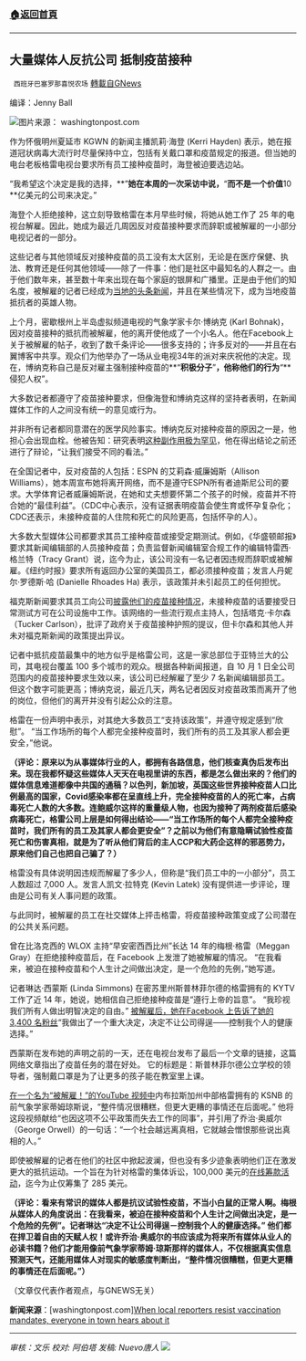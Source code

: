 ###  [:house:返回首頁](https://github.com/ourhimalayas/txt)
---


## 大量媒体人反抗公司 抵制疫苗接种
` 西班牙巴塞罗那喜悦农场` [轉載自GNews](https://gnews.org/zh-hans/1610493/)

编译：Jenny Ball

![](https://assets.gnews.org/wp-content/uploads/2021/10/imrs-1.jpg)图片来源： washingtonpost.com

作为怀俄明州夏延市 KGWN 的新闻主播凯莉·海登 (Kerri Hayden) 表示，她在报道冠状病毒大流行时尽量保持中立，包括有关戴口罩和疫苗规定的报道。但当她的电台老板格雷电视台要求所有员工接种疫苗时，海登被迫要选边站。

“我希望这个决定是我的选择，**”**她在本周的一次采访中说，**“**而不是一个价值**10 **亿美元的公司来决定。”

海登个人拒绝接种，这立刻导致格雷在本月早些时候，将她从她工作了 25 年的电视台解雇。因此，她成为最近几周因反对疫苗接种要求而辞职或被解雇的一小部分电视记者的一部分。

这些记者与其他领域反对接种疫苗的员工没有太大区别，无论是在医疗保健、执法、教育还是任何其他领域——除了一件事：他们是社区中最知名的人群之一。由于他们数年来，甚至数十年来出现在每个家庭的银屏和广播里。正是由于他们的知名度，被解雇的记者已经成为[当地的头条新闻](https://kgab.com/longtime-cheyenne-tv-anchor-fired-over-covid-19-vaccine-mandate/)，并且在某些情况下，成为当地疫苗抵抗者的英雄人物。

上个月，密歇根州上半岛虚拟频道电视的气象学家卡尔·博纳克 (Karl Bohnak)， 因对疫苗接种的抵抗而被解雇，他的离开使他成了一个小名人。他在Facebook上关于被解雇的帖子，收到了数千条评论——很多支持的；许多反对的——并且在右翼博客中共享。观众们为他举办了一场从业电视34年的派对来庆祝他的决定。现在，博纳克称自己是反对雇主强制接种疫苗的**“**积极分子**”**，他称他们的行为**“**侵犯人权”。

大多数记者都遵守了疫苗接种要求，但像海登和博纳克这样的坚持者表明，在新闻媒体工作的人之间没有统一的意见或行为。

并非所有记者都同意潜在的医学风险事实。博纳克反对接种疫苗的原因之一是，他担心会出现血栓。他被告知：研究表明[这种副作用极为罕见](https://www.nature.com/articles/d41586-021-02291-2)，他在得出结论之前还进行了辩论，“让我们接受不同的看法。”

在全国记者中，反对疫苗的人包括：ESPN 的艾莉森·威廉姆斯（Allison Williams），她本周宣布她将离开网络，而不是遵守ESPN所有者迪斯尼公司的要求。大学体育记者威廉姆斯说，在她和丈夫想要怀第二个孩子的时候，疫苗并不符合她的“最佳利益”。（CDC中心表示，没有证据表明疫苗会使生育或怀孕复杂化；CDC还表示，未接种疫苗的人住院和死亡的风险更高，包括怀孕的人）。

大多数大型媒体公司都要求其员工接种疫苗或接受定期测试。例如，《华盛顿邮报》要求其新闻编辑部的人员接种疫苗；负责监督新闻编辑室合规工作的编辑特雷西·格兰特（Tracy Grant）说，迄今为止，该公司没有一名记者因违规而辞职或被解雇。《纽约时报》要求所有返回办公室的美国员工，都必须接种疫苗；发言人丹妮尔·罗德斯·哈 (Danielle Rhoades Ha) 表示，该政策并未引起员工的任何担忧。

福克斯新闻要求其员工向公司[披露他们的疫苗接种情况](https://www.cnn.com/2021/08/18/media/fox-mandate-vaccine-status/index.html)，未接种疫苗的话要接受日常测试方可在公司设施中工作。该网络的一些流行观点主持人，包括塔克·卡尔森（Tucker Carlson），批评了政府关于疫苗接种护照的提议，但卡尔森和其他人并未对福克斯新闻的政策提出异议。

记者中抵抗疫苗最集中的地方似乎是格雷公司，这是一家总部位于亚特兰大的公司，其电视台覆盖 100 多个城市的观众。根据各种新闻报道，自 10 月 1 日全公司范围内的疫苗接种要求生效以来，该公司已经解雇了至少 7 名新闻编辑部员工。但这个数字可能更高；博纳克说，最近几天，两名记者因反对疫苗政策而离开了他的岗位，但他们的离开并没有引起公众的注意。

格雷在一份声明中表示，对其绝大多数员工“支持该政策”，并遵守规定感到“欣慰”。 “当工作场所的每个人都完全接种疫苗时，我们所有的员工及其家人都会更安全，”他说。

**（评论：原来以为从事媒体行业的人，都拥有各路信息，他们核查真伪后发布出来。现在我都怀疑这些媒体人天天在电视里讲的东西，都是怎么做出来的？他们的媒体信息难道都像中共国的通稿？以色列，新加坡，英国这些世界接种疫苗人口比例最高的国家，Covid感染率都在呈直线上升，完全接种疫苗的人的死亡率，占病毒死亡人数的大多数。连鲍威尔这样的重量级人物，也因为接种了两剂疫苗后感染病毒死亡，格雷公司上层是如何得出结论——“当工作场所的每个人都完全接种疫苗时，我们所有的员工及其家人都会更安全”？之前以为他们有意隐瞒试验性疫苗死亡和伤害真相，就是为了听从他们背后的主人CCP和大药企这样的邪恶势力，原来他们自己也把自己骗了？）**

格雷没有具体说明因违规而解雇了多少人，但称是“我们员工中的一小部分”，员工人数超过 7,000 人。发言人凯文·拉特克 (Kevin Latek) 没有提供进一步评论，理由是公司有关人事问题的政策。

与此同时，被解雇的员工在社交媒体上抨击格雷，将疫苗接种政策变成了公司潜在的公共关系问题。

曾在比洛克西的 WLOX 主持“早安密西西比州”长达 14 年的梅根·格雷（Meggan Gray）在拒绝接种疫苗后，在 Facebook 上发泄了她被解雇的情况。 “在我看来，被迫在接种疫苗和个人生计之间做出决定，是一个危险的先例，”她写道。

记者琳达·西蒙斯 (Linda Simmons) 在密苏里州斯普林菲尔德的格雷拥有的 KYTV 工作了近 14 年，她说，她相信自己拒绝接种疫苗是“遵行上帝的旨意”。 “我珍视我们所有人做出明智决定的自由。” [被解雇后，她在Facebook 上告诉了她的 3,400 名粉丝](https://www.apple.com/cn)“我做出了一个重大决定，决定不让公司得逞——控制我个人的健康选择。”

西蒙斯在发布她的声明之前的一天，还在电视台发布了最后一个文章的链接，这篇网络文章指出了疫苗任务的潜在好处。 它的标题是：斯普林菲尔德公立学校的领导者，强制戴口罩是为了让更多的孩子能在教室里上课。

[在一个名为“被解雇！”的](https://www.youtube.com/watch?v=9jo-WtCoXqs)[YouTube 视频中](https://www.youtube.com/watch?v=9jo-WtCoXqs)内布拉斯加州中部格雷拥有的 KSNB 的前气象学家蒂姆琼斯说，“整件情况很糟糕，但更大更糟的事情还在后面呢。” 他将这段视频献给“也因这项不公平政策而失去工作的同事”，并引用了乔治·奥威尔（George Orwell）的一句话：“一个社会越远离真相，它就越会憎恨那些说出真相的人。”

即使被解雇的记者在他们的社区中掀起波澜，但也没有多少迹象表明他们正在激发更大的抵抗运动。一个旨在为针对格雷的集体诉讼，100,000 美元的[在线筹款活动](https://givesendgo.com/G29X2?utm_source=facebook&amp;fbclid=IwAR2MvMe6bcs9XnHDoz_8KwiBBOfH-SVIXTwziNT6Zn7OJLm123iWzCMV-XQ)，迄今为止仅筹集了 285 美元。

**（评论：看来有常识的媒体人都是抗议试验性疫苗，不当小白鼠的正常人啊。梅根从媒体人的角度说出：在我看来，被迫在接种疫苗和个人生计之间做出决定，是一个危险的先例”。记者琳达“决定不让公司得逞－控制我个人的健康选择。” 他们都在捍卫着自由的天赋人权！或许乔治·奥威尔的书应该成为将来所有媒体从业人的必读书籍？他们才能用像前气象学家蒂姆·琼斯那样的媒体人，不仅根据真实信息预测天气，还能用媒体人对现实的敏感度判断出，“整件情况很糟糕，但更大更糟的事情还在后面呢。”）**

（文章仅代表作者观点，与GNEWS无关）

**新闻来源**：[washingtonpost.com][When local reporters resist vaccination mandates, everyone in town hears about it](https://www.washingtonpost.com/lifestyle/media/when-local-reporters-resist-vaccination-mandates-everyone-in-town-hears-about-it/2021/10/20/f48f20c4-3032-11ec-a1e5-07223c50280a_story.html?utm_campaign=wp_post_most&amp;utm_medium=email&amp;utm_source=newsletter&amp;wpisrc=nl_most&amp;carta-url=https%3A%2F%2Fs2.washingtonpost.com%2Fcar-ln-tr%2F350c7a3%2F617190699d2fda9d411be70b%2F5e2dde419bbc0f6326309bfd%2F52%2F72%2F617190699d2fda9d411be70b)

* * *

*审核：文乐
校对: 阿伯塔
发稿: Nuevo唐人*
![](https://assets.gnews.org/wp-content/uploads/2021/10/GNEWS_CH.-1-3.jpeg)
